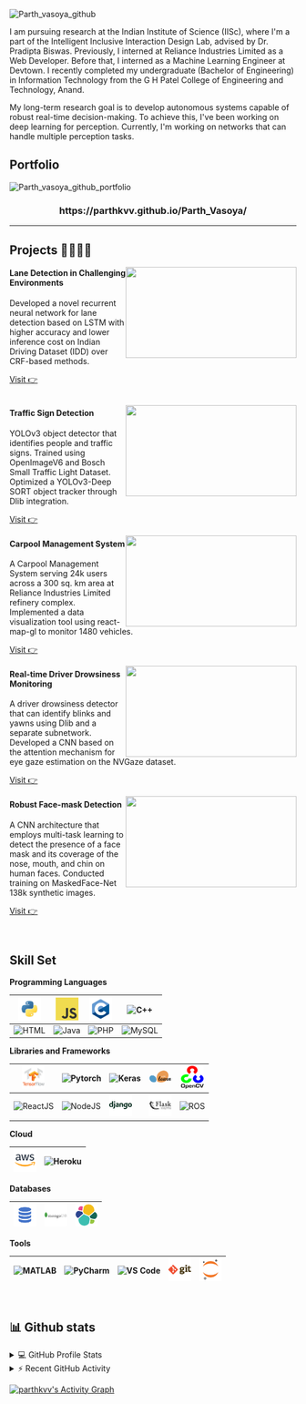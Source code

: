 <!--
**parthkvv/parthkvv** is a ✨ _special_ ✨ repository because its `README.md` (this file) appears on your GitHub profile.

Here are some ideas to get you started:

- 🔭 I’m currently working on ...
- 🌱 I’m currently learning ...
- 👯 I’m looking to collaborate on ...
- 🤔 I’m looking for help with ...
- 💬 Ask me about ...
- 📫 How to reach me: ...
- 😄 Pronouns: ...
- ⚡ Fun fact: ...
-->

![Parth_vasoya_github](https://user-images.githubusercontent.com/56112545/190859047-7a9a36b3-bccf-452a-8fae-da894af74c71.gif)

<!-- <h3 align="center">I'm an ambitious and self-motivated graduate with a strong inclination towards Computer Vision/Perception in Autonomous Driving</h3> -->
I am pursuing research at the Indian Institute of Science (IISc), where I'm a part of the Intelligent Inclusive Interaction Design Lab, advised by Dr. Pradipta Biswas. Previously, I interned at Reliance Industries Limited as a Web Developer. Before that, I interned as a Machine Learning Engineer at Devtown. I recently completed my undergraduate (Bachelor of Engineering) in Information Technology from the G H Patel College of Engineering and Technology, Anand.

My long-term research goal is to develop autonomous systems capable of robust real-time decision-making. To achieve this, I've been working on deep learning for perception. Currently, I'm working on networks that can handle multiple perception tasks.

## Portfolio

![Parth_vasoya_github_portfolio](https://user-images.githubusercontent.com/56112545/190860582-cf7abf0f-d0ce-49fc-a0df-87862094951e.gif)

<h3 align="center"> 
https://parthkvv.github.io/Parth_Vasoya/ 
</h3>

 ---

## Projects 🚀🚗👩‍💻

<p>
  <a href="https://github.com/parthkvv/Lane-Detection-in-Unstructured-Environments"><img width="300" height="160" align='right' src="https://user-images.githubusercontent.com/56112545/190902559-41625c6a-3bc0-4a3b-9548-0fd22cdbd030.gif"></a>
</p>
<h4> Lane Detection in Challenging Environments</h4>

Developed a novel recurrent neural network for lane detection based on LSTM with higher accuracy and lower inference cost on Indian Driving Dataset (IDD) over CRF-based methods. 

[Visit 👉](https://github.com/parthkvv/Lane-Detection-in-Unstructured-Environments)
<br>
<br>
<p>
  <a href="https://github.com/parthkvv/YOLOv3_Traffic_Sign_Detection"><img width="300" height="160" align='right' src="https://waylonwalker.com/latest.png?raw=true"></a>
</p>
<h4> Traffic Sign Detection</h4>

YOLOv3 object detector that identifies people and traffic signs. Trained using OpenImageV6 and Bosch Small Traffic Light Dataset. Optimized a YOLOv3-Deep SORT object tracker through Dlib integration.

[Visit 👉](https://github.com/parthkvv/YOLOv3_Traffic_Sign_Detection)

<p>
  <a href="https://github.com/parthkvv/Carpool_Management_System"><img width="300" height="160" align='right' src="https://user-images.githubusercontent.com/56112545/190911186-dd391665-8664-43dc-8fcb-4c267bdd2875.gif"></a>
</p>
<h4> Carpool Management System</h4>

A Carpool Management System serving 24k users across a 300 sq. km area at Reliance Industries Limited refinery complex. Implemented a data visualization tool using react-map-gl to monitor 1480 vehicles.

[Visit 👉](https://github.com/parthkvv/Carpool_Management_System)

<p>
  <a href="https://github.com/parthkvv/Real-time_Drowsiness_Detection"><img width="300" height="160" align='right' src="https://user-images.githubusercontent.com/56112545/191018332-2d61e7a2-507e-4987-83d0-61034228b67f.gif"></a>
</p>
<h4> Real-time Driver Drowsiness Monitoring</h4>

A driver drowsiness detector that can identify blinks and yawns using Dlib and a separate subnetwork. Developed a CNN based on the attention mechanism for eye gaze estimation on the NVGaze dataset.

[Visit 👉](https://github.com/parthkvv/Real-time_Drowsiness_Detection)

<p>
  <a href="https://github.com/parthkvv/Face-Mask-Detection"><img width="300" height="160" align='right' src="https://user-images.githubusercontent.com/56112545/190911253-e971867d-5a9f-408b-a769-48fb94c0c4aa.png"></a>
</p>
<h4> Robust Face-mask Detection</h4>

A CNN architecture that employs multi-task learning to detect the presence of a face mask and its coverage of the nose, mouth, and chin on human faces. Conducted training on MaskedFace-Net 138k synthetic images.

[Visit 👉](https://github.com/parthkvv/Face-Mask-Detection)

<br>

## Skill Set

**Programming Languages**

<img title="Python" alt="Python" width="40px" src="https://raw.githubusercontent.com/github/explore/master/topics/python/python.png" />|<img alt="JS" title="JavaScript" width="40px" src="https://raw.githubusercontent.com/github/explore/master/topics/javascript/javascript.png">|<img title="C" alt="C" width="40px" src="https://raw.githubusercontent.com/github/explore/master/topics/c/c.png">|<img title="C++" alt="C++" width="40px" src="https://user-images.githubusercontent.com/56112545/190889399-10ad8b8c-73a7-480c-943e-6749fca1c3ae.png">
|--|--|--|--|
<img title="HTML" alt="HTML" width="40px" src="https://user-images.githubusercontent.com/56112545/190888788-94bc61e2-fe09-42b2-a2c9-c64ccb863167.png" />|<img alt="Java" title="Java" width="40px" src="https://user-images.githubusercontent.com/56112545/190889347-932b1d73-9117-4533-9a8d-f5bc83fe760f.png">|<img title="PHP" alt="PHP" width="40px" src="https://user-images.githubusercontent.com/56112545/190889405-d2a83d7e-eded-4e98-9bbb-82d627b7f539.png">|<img title="MySQL" alt="MySQL" width="40px" src="https://user-images.githubusercontent.com/56112545/190889369-3979687f-2c17-4754-9987-c3940f99b621.png">

**Libraries and Frameworks**

<img title="TensorFlow" alt="TensorFlow" width="40px" src="https://raw.githubusercontent.com/github/explore/master/topics/tensorflow/tensorflow.png">|<img title="Pytorch" alt="Pytorch" width="40px" src="https://user-images.githubusercontent.com/56112545/190888796-fc8ad870-75c7-4009-a289-73a7d13504d6.png">|<img title="Keras" alt="Keras" width="40px" src="https://upload.wikimedia.org/wikipedia/commons/thumb/a/ae/Keras_logo.svg/240px-Keras_logo.svg.png">|<img title="Scikit-Learn" alt="Scikit Learn" width="40px" src="https://raw.githubusercontent.com/github/explore/master/topics/scikit-learn/scikit-learn.png">|<img title="OpenCV" alt="OpenCV" width="40px" src="https://raw.githubusercontent.com/github/explore/master/topics/opencv/opencv.png">
|--|--|--|--|--|
<img title="ReactJS" alt="ReactJS" width="40px" src="https://user-images.githubusercontent.com/56112545/190889586-8f00da4e-18ef-4c76-820a-4075a8faad10.png">|<img title="NodeJS" alt="NodeJS" width="40px" src="https://user-images.githubusercontent.com/56112545/190889611-51d6db6f-c4c5-4ed2-8050-b71a204dc14e.png">|<img title="Django" alt="Django" width="40px" src="https://raw.githubusercontent.com/github/explore/master/topics/django/django.png">|<img title="Flask" alt="Flask" width="40px" src="https://raw.githubusercontent.com/github/explore/master/topics/flask/flask.png">|<img title="ROS" alt="ROS" width="40px" src="https://user-images.githubusercontent.com/56112545/190889606-533c1957-c125-4f5d-90ea-cd2bf96123c8.png">

**Cloud**

<img title="AWS" alt="AWS" width="40px" src="https://raw.githubusercontent.com/github/explore/main/topics/aws/aws.png">|<img title="Heroku" alt="Heroku" width="40px" src="https://img.icons8.com/color/48/000000/heroku.png">
|--|--|

**Databases**

<img title="SQL" alt="SQL" width="40px" src="https://raw.githubusercontent.com/github/explore/master/topics/sql/sql.png">|<img title="MongoDB" alt="MongoDB" width="40px" src="https://raw.githubusercontent.com/github/explore/master/topics/mongodb/mongodb.png">|<img title="ElasticSearch" alt="ElasticSearch" width="40px" src="https://raw.githubusercontent.com/github/explore/master/topics/elasticsearch/elasticsearch.png"> <br>
|--|--|--|

**Tools**

<img title="MATLAB" alt="MATLAB" width="40px" src="https://user-images.githubusercontent.com/56112545/190888794-8fa77d82-8dca-4c8c-be89-059bf43564aa.png">|<img title="PyCharm" alt="PyCharm" width="40px" src="https://user-images.githubusercontent.com/56112545/190890510-18b54e03-cc8d-40c6-bd34-3a6c05cc388d.png">|<img title="VS Code" alt="VS Code" width="40px" src="https://img.icons8.com/fluent/48/000000/visual-studio-code-2019.png">|<img title="git" alt="git" width="40px" src="https://raw.githubusercontent.com/github/explore/master/topics/git/git.png">|<img title="Jupyter Notebook" alt="Jupyter" width="40px" src="https://raw.githubusercontent.com/github/explore/master/topics/jupyter-notebook/jupyter-notebook.png">
|--|--|--|--|--|
<br>


## 📊 Github stats

<!-- https://github.com/anuraghazra/github-readme-stats -->
<details> 
  <summary>💻 GitHub Profile Stats</summary>
  <br/>
    <a href="https://github.com/anuraghazra/github-readme-stats"><img alt="parthkvv's Github Stats" src="https://denvercoder1-github-readme-stats.vercel.app/api/?username=parthkvv&show_icons=true&include_all_commits=true&count_private=true&theme=react&hide_border=true&bg_color=1F222E&title_color=F85D7F&icon_color=F8D866" height="192px"/></a>
  <a href="https://github.com/anuraghazra/github-readme-stats"><img alt="parthkvv's Top Languages" src="https://github-readme-stats.vercel.app/api/top-langs/?username=parthkvv&langs_count=8&layout=compact&theme=prussian&hide=Jupyter%20Notebook" height="192px"/></a>
  <br/>
  <b>Note:</b> Top languages is only a metric of the languages my public code consists of and doesn't reflect experience or skill level.
</details>

<!-- https://github.com/jamesgeorge007/github-activity-readme -->
<details>
  <summary>⚡ Recent GitHub Activity</summary>
  <br/>

<!--START_SECTION:activity-->

1. 🎉 Merged PR [#574](https://github.com/DenverCoder1/custom-icon-badges/pull/574) in [DenverCoder1/custom-icon-badges](https://github.com/DenverCoder1/custom-icon-badges)
2. 🎉 Merged PR [#573](https://github.com/DenverCoder1/custom-icon-badges/pull/573) in [DenverCoder1/custom-icon-badges](https://github.com/DenverCoder1/custom-icon-badges)
3. 🎉 Merged PR [#571](https://github.com/DenverCoder1/custom-icon-badges/pull/571) in [DenverCoder1/custom-icon-badges](https://github.com/DenverCoder1/custom-icon-badges)
4. 🎉 Merged PR [#570](https://github.com/DenverCoder1/custom-icon-badges/pull/570) in [DenverCoder1/custom-icon-badges](https://github.com/DenverCoder1/custom-icon-badges)
5. 🎉 Merged PR [#572](https://github.com/DenverCoder1/custom-icon-badges/pull/572) in [DenverCoder1/custom-icon-badges](https://github.com/DenverCoder1/custom-icon-badges)
    <!--END_SECTION:activity-->
    </details>

<!-- https://github.com/ashutosh00710/github-readme-activity-graph -->

<a href="https://github.com/ashutosh00710/github-readme-activity-graph"><img alt="parthkvv's Activity Graph" src="https://denvercoder1-activity-graph.herokuapp.com/graph/?username=parthkvv&theme=react-dark" /></a>

